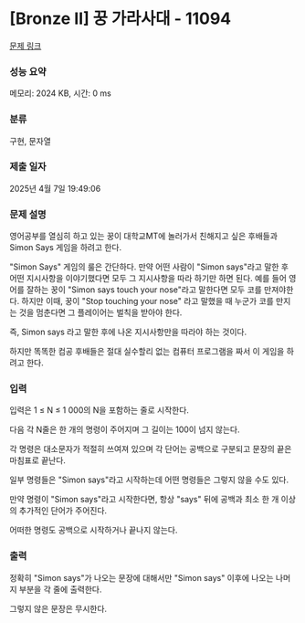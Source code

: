 # [Bronze II] 꿍 가라사대 - 11094 

[문제 링크](https://www.acmicpc.net/problem/11094) 

### 성능 요약

메모리: 2024 KB, 시간: 0 ms

### 분류

구현, 문자열

### 제출 일자

2025년 4월 7일 19:49:06

### 문제 설명

<p>영어공부를 열심히 하고 있는 꿍이 대학교MT에 놀러가서 친해지고 싶은 후배들과 Simon Says 게임을 하려고 한다.</p>

<p>"Simon Says" 게임의 룰은 간단하다. 만약 어떤 사람이 "Simon says"라고 말한 후 어떤 지시사항을 이야기했다면 모두 그 지시사항을 따라 하기만 하면 된다. 예를 들어 영어를 잘하는 꿍이 "Simon says touch your nose"라고 말한다면 모두 코를 만져야한다. 하지만 이때, 꿍이 "Stop touching your nose" 라고 말했을 때 누군가 코를 만지는 것을 멈춘다면 그 플레이어는 벌칙을 받아야 한다.</p>

<p>즉, Simon says 라고 말한 후에 나온 지시사항만을 따라야 하는 것이다.</p>

<p>하지만 똑똑한 컴공 후배들은 절대 실수할리 없는 컴퓨터 프로그램을 짜서 이 게임을 하려고 한다.</p>

### 입력 

 <p>입력은 1 ≤ N ≤ 1 000의 N을 포함하는 줄로 시작한다.</p>

<p>다음 각 N줄은 한 개의 명령이 주어지며 그 길이는 100이 넘지 않는다.</p>

<p>각 명령은 대소문자가 적절히 쓰여져 있으며 각 단어는 공백으로 구분되고 문장의 끝은 마침표로 끝난다.</p>

<p>일부 명령들은 "Simon says"라고 시작하는데 어떤 명령들은 그렇지 않을 수도 있다.</p>

<p>만약 명령이 "Simon says"라고 시작한다면, 항상 "says" 뒤에 공백과 최소 한 개 이상의 추가적인 단어가 주어진다.</p>

<p>어떠한 명령도 공백으로 시작하거나 끝나지 않는다.</p>

### 출력 

 <p>정확히 "Simon says"가 나오는 문장에 대해서만 "Simon says" 이후에 나오는 나머지 부분을 각 줄에 출력한다.</p>

<p>그렇지 않은 문장은 무시한다.</p>

